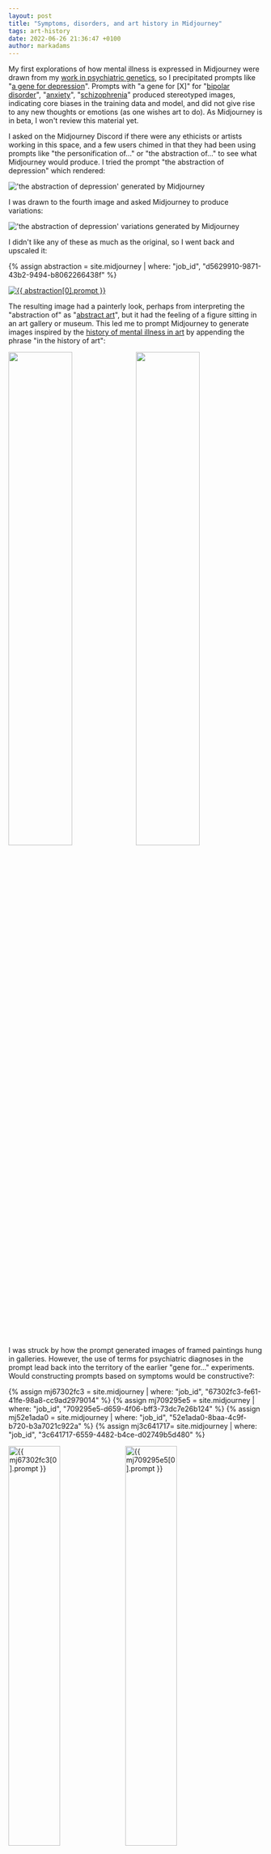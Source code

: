 ```yaml
---
layout: post
title: "Symptoms, disorders, and art history in Midjourney"
tags: art-history
date: 2022-06-26 21:36:47 +0100
author: markadams
---
```


My first explorations of how mental illness is expressed in Midjourney were drawn from my [work in psychiatric genetics](https://www.ed.ac.uk/profile/dr-mark-james-adams), so I precipitated prompts like "[a gene for depression][gene-for-mdd]".  Prompts with "a gene for \[X\]" for "[bipolar disorder][gene-for-bip]", "[anxiety][gene-for-anx]", "[schizophrenia][gene-for-scz]" produced stereotyped images, indicating core biases in the training data and model, and did not give rise to any new thoughts or emotions (as one wishes art to do). As Midjourney is in beta, I won't review this material yet. 

I asked on the Midjourney Discord if there were any ethicists or artists working in this space, and a few users chimed in that they had been using prompts like "the personification of…" or "the abstraction of…" to see what Midjourney would produce. I tried the prompt "the abstraction of depression" which rendered:

!['the abstraction of depression' generated by Midjourney](https://storage.googleapis.com/dream-machines-output/bf27cde4-1961-4b01-8188-588e028b8577/grid_0.png)

I was drawn to the fourth image and asked Midjourney to produce variations:

!['the abstraction of depression' variations generated by Midjourney](https://storage.googleapis.com/dream-machines-output/2cc70aa1-15ea-409f-8fa6-b28cb3b5a033/grid_0.png)

I didn't like any of these as much as the original, so I went back and upscaled it:

{% assign abstraction = site.midjourney | where: "job_id", "d5629910-9871-43b2-9494-b8062266438f" %}
<p><a href="{{ abstraction[0].url }}"><img src="{{ abstraction[0].image }}" alt="{{ abstraction[0].prompt }}"/></a></p>

The resulting image had a painterly look, perhaps from interpreting the "abstraction of" as "[abstract art][abstract]", but it had the feeling of a figure sitting in an art gallery or museum. This led me to prompt Midjourney to generate images inspired by the [history of mental illness in art][illness-in-art] by appending the phrase "in the history of art":

<img src="https://storage.googleapis.com/dream-machines-output/55c36f4a-f702-42c1-a70a-ddbe69a96486/grid_0.png" width="50%" height="50%"/><img src="https://storage.googleapis.com/dream-machines-output/3458094a-8e80-4cfe-af59-399d6fbabbc9/grid_0.png" width="50%" height="50%"/>

I was struck by how the prompt generated images of framed paintings hung in galleries. However, the use of terms for psychiatric diagnoses in the prompt lead back into the territory of the earlier "gene for…" experiments. Would constructing prompts based on symptoms would be constructive?:

{% assign mj67302fc3 = site.midjourney | where: "job_id", "67302fc3-fe61-41fe-98a8-cc9ad2979014" %}
{% assign mj709295e5 = site.midjourney | where: "job_id", "709295e5-d659-4f06-bff3-73dc7e26b124" %}
{% assign mj52e1ada0 = site.midjourney | where: "job_id", "52e1ada0-8baa-4c9f-b720-b3a7021c922a" %}
{% assign mj3c641717= site.midjourney | where: "job_id", "3c641717-6559-4482-b4ce-d02749b5d480" %}

<a href="{{ mj67302fc3[0].url }}"><img src="{{ mj67302fc3[0].image }}" alt="{{ mj67302fc3[0].prompt }}" width="45%" height="45%"/></a> <a href="{{ mj709295e5[0].url }}"><img src="{{ mj709295e5[0].image }}" alt="{{ mj709295e5[0].prompt }}" width="45%" height="45%"/></a>

<a href="{{ mj52e1ada0[0].url }}"><img src="{{ mj52e1ada0[0].image }}" alt="{{ mj52e1ada0[0].prompt }}" width="45%" height="45%"/></a> <a href="{{ mj3c641717[0].url }}"><img src="{{ mj3c641717[0].image }}" alt="{{ mj3c641717[0].prompt }}" width="45%" height="45%"/></a>

{% assign history = site.pages | where: "title", "History of Art" %}
In many of the images the the figures depicted are looking at art, making it, or becoming part of it. More of this series can be viewed in the [History of Art]({{ history[0].url }}) gallery.

[gene-for-mdd]: https://storage.googleapis.com/dream-machines-output/38ce81c1-f94f-461b-b5c2-8688ceb10935/grid_0.webp
[gene-for-bip]: https://storage.googleapis.com/dream-machines-output/740106e4-c7a7-4b3f-b21d-6c0bdcd2a912/grid_0.webp
[gene-for-anx]: https://storage.googleapis.com/dream-machines-output/7e8a6fbd-53c1-4afa-ac1c-854437232876/grid_0.webp
[gene-for-scz]: https://storage.googleapis.com/dream-machines-output/42e4023c-befb-4c64-a89f-34a1a4c25489/grid_0.webp
[abstract]: https://en.wikipedia.org/wiki/Abstract_art
[illness-in-art]: https://www.theguardian.com/society/christmas-charity-appeal-2014-blog/2015/jan/13/-sp-a-short-history-of-mental-illness-in-art